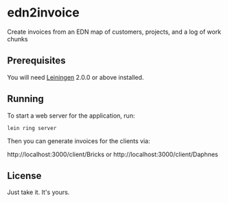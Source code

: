 # edn2invoice
Create invoices from an EDN map of customers, projects, and a log of work chunks

## Prerequisites

You will need [Leiningen][] 2.0.0 or above installed.

[leiningen]: https://github.com/technomancy/leiningen

## Running

To start a web server for the application, run:

    lein ring server
    
Then you can generate invoices for the clients via:

http://localhost:3000/client/Bricks
or 
http://localhost:3000/client/Daphnes

## License

Just take it. It's yours.


